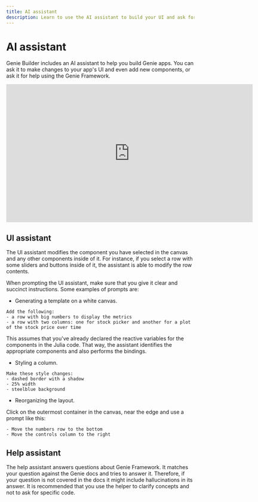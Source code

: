 ```yaml
---
title: AI assistant
description: Learn to use the AI assistant to build your UI and ask for help.
---
```


# AI assistant

Genie Builder includes an AI assistant to help you build Genie apps. You can ask it to make changes to your app's UI and even add new components, or ask it for help using the Genie Framework.

<iframe width="660" height="370" style="margin-left:auto;margin-right:auto" src="https://www.youtube.com/embed/645O8eN0Kjc?si=hdzQJ2_NeoYeiiS2"  frameborder="0" allow="accelerometer; autoplay; clipboard-write; encrypted-media; gyroscope; picture-in-picture; web-share" referrerpolicy="strict-origin-when-cross-origin" allowfullscreen></iframe>

## UI assistant


The UI assistant modifies the component you have selected in the canvas and any other components inside of it. For instance, if you select a row with some sliders and buttons inside of it, the assistant is able to modify the row contents.

When prompting the UI assistant, make sure that you give it clear and succinct instructions. Some examples of prompts are:

- Generating a template on a white canvas.

````
Add the following:
- a row with big numbers to display the metrics
- a row with two columns: one for stock picker and another for a plot of the stock price over time

````
This assumes that you've already declared the reactive variables for the components in the Julia code. That way, the assistant identifies the appropriate components and also performs the bindings.


- Styling a column.

```
Make these style changes:
- dashed border with a shadow
- 25% width
- steelblue background

```

- Reorganizing the layout.

Click on the outermost container in the canvas, near the edge and use a prompt like this:

```
- Move the numbers row to the bottom
- Move the controls column to the right

```

## Help assistant

The help assistant answers questions about Genie Framework. It matches your question against the Genie docs and tries to answer it. Therefore, if your question is not covered in the docs it might include hallucinations in its answer. It is recommended that you use the helper to clarify concepts and not to ask for specific code.
